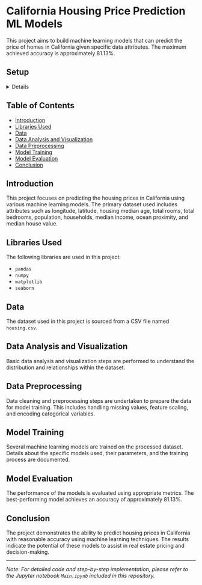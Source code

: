 # California Housing Price Prediction ML Models

This project aims to build machine learning models that can predict the price of homes in California given specific data attributes. The maximum achieved accuracy is approximately 81.13%.
## Setup
<details>
  
  Create a virtual environment venv in the directory
  ```
  python -m venv venv
  ```
  Activate the environment
    - for linux/mac
  ```
  source venv/bin/activate
  ```
    - for windows
  ```
  venv\Scripts\activate
  ```
  Install dependencies from requirements.txt file
  ```
  pip install -r requirements.txt
  ```
  Run the jupyter lab
  ```
  jupyter lab
  ```
</details>

## Table of Contents

- [Introduction](#introduction)
- [Libraries Used](#libraries-used)
- [Data](#data)
- [Data Analysis and Visualization](#data-analysis-and-visualization)
- [Data Preprocessing](#data-preprocessing)
- [Model Training](#model-training)
- [Model Evaluation](#model-evaluation)
- [Conclusion](#conclusion)

## Introduction

This project focuses on predicting the housing prices in California using various machine learning models. The primary dataset used includes attributes such as longitude, latitude, housing median age, total rooms, total bedrooms, population, households, median income, ocean proximity, and median house value.

## Libraries Used

The following libraries are used in this project:

- `pandas`
- `numpy`
- `matplotlib`
- `seaborn`

## Data

The dataset used in this project is sourced from a CSV file named `housing.csv`.

## Data Analysis and Visualization

Basic data analysis and visualization steps are performed to understand the distribution and relationships within the dataset.

## Data Preprocessing

Data cleaning and preprocessing steps are undertaken to prepare the data for model training. This includes handling missing values, feature scaling, and encoding categorical variables.

## Model Training

Several machine learning models are trained on the processed dataset. Details about the specific models used, their parameters, and the training process are documented.

## Model Evaluation

The performance of the models is evaluated using appropriate metrics. The best-performing model achieves an accuracy of approximately 81.13%.

## Conclusion

The project demonstrates the ability to predict housing prices in California with reasonable accuracy using machine learning techniques. The results indicate the potential of these models to assist in real estate pricing and decision-making.

---

*Note: For detailed code and step-by-step implementation, please refer to the Jupyter notebook `Main.ipynb` included in this repository.*
